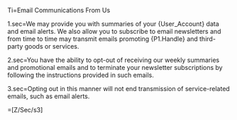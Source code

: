Ti=Email Communications From Us

1.sec=We may provide you with summaries of your {User_Account} data and email alerts. We also allow you to subscribe to email newsletters and from time to time may transmit emails promoting {P1.Handle} and third-party goods or services.

2.sec=You have the ability to opt-out of receiving our weekly summaries and promotional emails and to terminate your newsletter subscriptions by following the instructions provided in such emails.

3.sec=Opting out in this manner will not end transmission of service-related emails, such as email alerts.

=[Z/Sec/s3]
